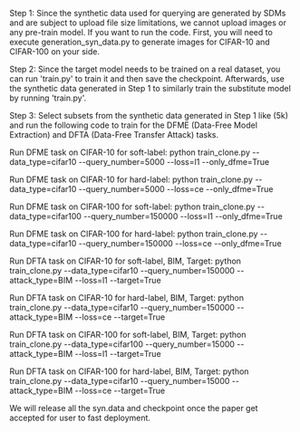 Step 1: Since the synthetic data used for querying are generated by SDMs and are subject to upload file size limitations, we cannot upload images or any pre-train model. If you want to run the code. First, you will need to execute generation_syn_data.py to generate images for CIFAR-10 and CIFAR-100 on your side.

Step 2: Since the target model needs to be trained on a real dataset, you can run 'train.py' to train it and then save the checkpoint. Afterwards, use the synthetic data generated in Step 1 to similarly train the substitute model by running 'train.py'.

Step 3: Select subsets from the synthetic data generated in Step 1 like (5k) and run the following code to train for the DFME (Data-Free Model Extraction) and DFTA (Data-Free Transfer Attack) tasks.

Run DFME task on CIFAR-10 for soft-label:
python train_clone.py --data_type=cifar10 --query_number=5000 --loss=l1 --only_dfme=True

Run DFME task on CIFAR-10 for hard-label:
python train_clone.py --data_type=cifar10 --query_number=5000 --loss=ce --only_dfme=True

Run DFME task on CIFAR-100 for soft-label:
python train_clone.py --data_type=cifar100 --query_number=150000 --loss=l1 --only_dfme=True

Run DFME task on CIFAR-100 for hard-label:
python train_clone.py --data_type=cifar10 --query_number=150000 --loss=ce --only_dfme=True

Run DFTA task on CIFAR-10 for soft-label, BIM, Target:
python train_clone.py --data_type=cifar10   --query_number=150000 --attack_type=BIM --loss=l1 --target=True

Run DFTA task on CIFAR-10 for hard-label, BIM, Target:
python train_clone.py --data_type=cifar10   --query_number=150000 --attack_type=BIM --loss=ce --target=True

Run DFTA task on CIFAR-100 for soft-label, BIM, Target:
python train_clone.py --data_type=cifar100 --query_number=15000 --attack_type=BIM --loss=l1 --target=True

Run DFTA task on CIFAR-100 for hard-label, BIM, Target:
python train_clone.py --data_type=cifar10 --query_number=15000 --attack_type=BIM --loss=ce --target=True

We will release all the syn.data and checkpoint once the paper get accepted for user to fast deployment.

